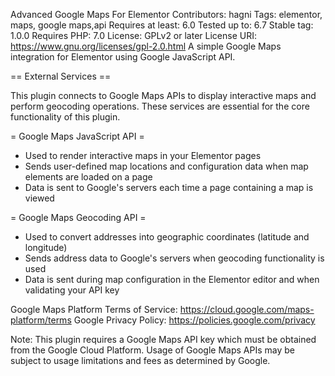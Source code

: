 Advanced Google Maps For Elementor
Contributors: hagni
Tags: elementor, maps, google maps,api
Requires at least: 6.0
Tested up to: 6.7
Stable tag: 1.0.0
Requires PHP: 7.0
License: GPLv2 or later
License URI: https://www.gnu.org/licenses/gpl-2.0.html
A simple Google Maps integration for Elementor using Google JavaScript API.

== External Services ==

This plugin connects to Google Maps APIs to display interactive maps and perform geocoding operations. These services are essential for the core functionality of this plugin.

= Google Maps JavaScript API =

- Used to render interactive maps in your Elementor pages
- Sends user-defined map locations and configuration data when map elements are loaded on a page
- Data is sent to Google's servers each time a page containing a map is viewed

= Google Maps Geocoding API =

- Used to convert addresses into geographic coordinates (latitude and longitude)
- Sends address data to Google's servers when geocoding functionality is used
- Data is sent during map configuration in the Elementor editor and when validating your API key

Google Maps Platform Terms of Service: https://cloud.google.com/maps-platform/terms
Google Privacy Policy: https://policies.google.com/privacy

Note: This plugin requires a Google Maps API key which must be obtained from the Google Cloud Platform. Usage of Google Maps APIs may be subject to usage limitations and fees as determined by Google.
